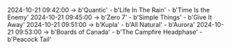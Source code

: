 2024-10-21 09:42:00 -> b'Quantic' - b'Life In The Rain' - b'Time Is the Enemy'
2024-10-21 09:45:00 -> b'Zero 7' - b'Simple Things' - b'Give It Away'
2024-10-21 09:51:00 -> b'Kupla' - b'All Natural' - b'Aurora'
2024-10-21 09:53:00 -> b'Boards of Canada' - b'The Campfire Headphase' - b'Peacock Tail'
